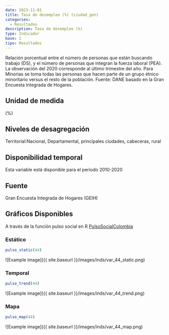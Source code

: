 ```yaml
---
date: 2023-11-01
title: Tasa de desempleo (%) (ciudad_gen)
categories:
  - Resultados
description: Tasa de desempleo (%)
type: Indicador
base: 1
tipo: Resultados
--- 
```


Relación porcentual entre el número de personas que están
buscando trabajo (DS), y el número de personas que integran la fuerza laboral (PEA). La observación del 2020 corresponde al último trimestre del año. Para Minorias se toma todas las personas que hacen parte de un grupo étnico minoritario versus el resto de la población.
Fuente: DANE basado en la Gran Encuesta Integrada de Hogares.

## Unidad de medida
(%)

## Niveles de desagregación
Territorial:Nacional, Departamental, principales ciudades, cabeceras, rural

## Disponibilidad temporal
Esta variable está disponible para el periodo 2010-2020

## Fuente
Gran Encuesta Integrada de Hogares (GEIH)

## Gráficos Disponibles

A través de la función pulso social en R [PulsoSocialColombia](https://github.com/pulsosocialcolombia/PulsoSocialColombia)

### Estático

``` R
pulso_static(44)
```

![Example image]({{ site.baseurl }}/images/inds/var_44_static.png)

### Temporal

``` R
pulso_trend(44)
```

![Example image]({{ site.baseurl }}/images/inds/var_44_trend.png)

### Mapa

``` R
pulso_map(44)
```

![Example image]({{ site.baseurl }}/images/inds/var_44_map.png)